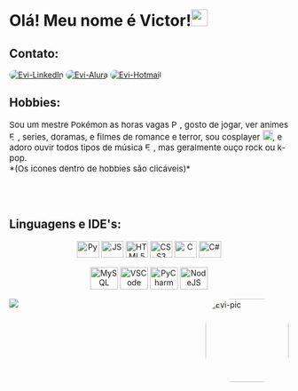 <boby>
<h1>Olá! Meu nome é Victor!<img height="30" width="30" src="https://cdn-icons-png.flaticon.com/512/1752/1752681.png"></h1>

<!--Contato-->

<h2>Contato:</h2>
<a href="https://www.linkedin.com/in/victor-gonçalves-barbosa/)"><img alt="Evi-LinkedIn" src="https://img.shields.io/badge/linkedin-%230077B5.svg?style=for-the-badge&logo=linkedin&logoColor=white" style="border-radius:50px"></a>
<a href="https://cursos.alura.com.br/user/victorevi"><img alt="Evi-Alura" src="https://i.postimg.cc/L5mh4rgV/Alura-badge1-0.png" style="border-radius:50px"></a>
<a href="mailto:victor_eco@hotmail.com"><img alt="Evi-Hotmail" src="https://img.shields.io/badge/Microsoft%20Outlook-0078D4.svg?style=for-the-badge&logo=Microsoft-Outlook&logoColor=white" style="border-radius:50px"></a>

<!--Hobbies-->

<h2>Hobbies:</h2>
<p style="font-size: 15px;">Sou um mestre Pokémon as horas vagas <a href=""><img alt="Pokeball" height="15" width="15" src="https://img.icons8.com/fluency/256/pokeball.png"></a>, gosto de jogar, ver animes <a href="https://myanimelist.net/profile/Evi-kun"><img alt="Evi-MAL" height="15" width="15" src="https://img.utdstc.com/icon/883/dd7/883dd7e9516b18ff5e08a75c91a45ab71c41f15c006b8b94aa37ab73f7c8dcdf:100" style="border-radius:50px"></a>, series, doramas, e filmes de romance e terror, sou cosplayer <a href="https://www.instagram.com/evi.cos_/"><img alt="Evi-Instagram" height="18" width="18" src="https://cdn-icons-png.flaticon.com/512/174/174855.png"></a>, e adoro ouvir todos tipos de música <a href="https://open.spotify.com/user/evi_eu"><img alt="Evi-Spotify" height="15" src="https://img.shields.io/badge/Spotify-1ED760?style=for-the-badge&logo=spotify&logoColor=white" style="border-radius:50px"></a>, mas geralmente ouço rock ou k-pop.
</br>*(Os icones dentro de hobbies são clicáveis)*</p>
</br></br>

<!--Linguagens e IDE's-->

<h2 style="text-align: left">Linguagens e IDE's:</h2>
    <div style="text-align: center">
        <img align="center" alt="Py" height="30" width="40" src="https://cdn.jsdelivr.net/gh/devicons/devicon/icons/python/python-original.svg" style="text-align: center" />
        <img align="center" alt="JS" height="30" width="40" src="https://cdn.jsdelivr.net/gh/devicons/devicon/icons/javascript/javascript-original.svg" />
        <img align="center" alt="HTML5" height="30" width="40" src="https://cdn.jsdelivr.net/gh/devicons/devicon/icons/html5/html5-original.svg" />
        <img align="center" alt="CSS3" height="30" width="40" src="https://cdn.jsdelivr.net/gh/devicons/devicon/icons/css3/css3-original.svg" />
        <img align="center" alt="C" height="30" width="40" src="https://cdn.jsdelivr.net/gh/devicons/devicon/icons/c/c-original.svg" />
        <img align="center" alt="C#" height="30" width="40" src="https://cdn.jsdelivr.net/gh/devicons/devicon/icons/csharp/csharp-original.svg" /></br></br>
        <img align="center" alt="MySQL" height="40" width="50" src="https://cdn.jsdelivr.net/gh/devicons/devicon/icons/mysql/mysql-original-wordmark.svg" />
        <img align="center" alt="VSCode" height="40" width="50" src="https://cdn.jsdelivr.net/gh/devicons/devicon/icons/vscode/vscode-original-wordmark.svg" />
        <img align="center" alt="PyCharm" height="40" width="50" src="https://cdn.jsdelivr.net/gh/devicons/devicon/icons/pycharm/pycharm-original-wordmark.svg" />
        <img align="center" alt="NodeJS" height="40" width="50" src="https://cdn.jsdelivr.net/gh/devicons/devicon/icons/nodejs/nodejs-original-wordmark.svg" /></br></br>
    </div>
<a href="https://github.com/anuraghazra/github-readme-stats"><img align="left" src="https://github-readme-stats.vercel.app/api/top-langs/?username=victorevi&layout=compact&theme=synthwave"></a>
<img align="right" alt="Evi-pic" height="150" style="border-radius:50px;" src="https://cdn.discordapp.com/attachments/701172883518390302/1070767933200007188/baixados.jpg">
</boby>
